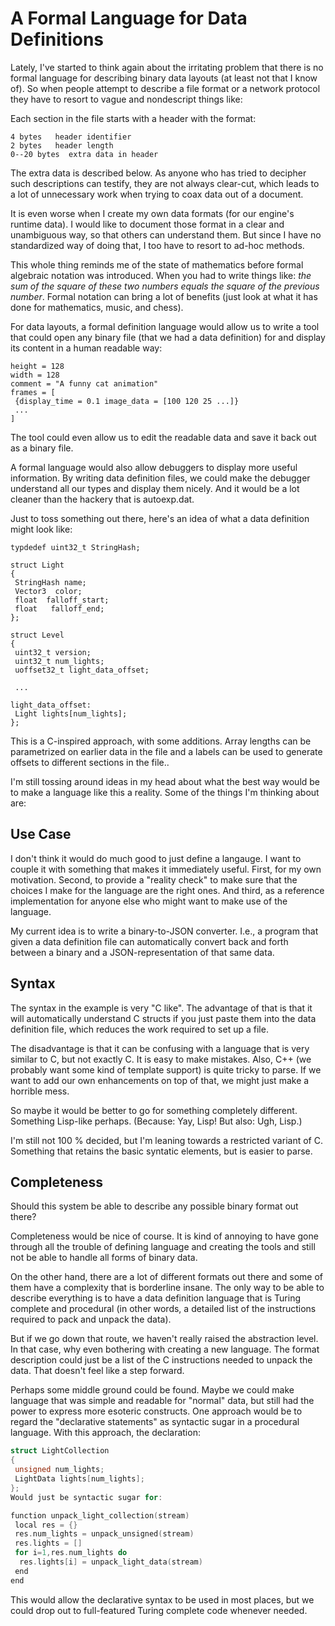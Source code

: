 # A Formal Language for Data Definitions

Lately, I've started to think again about the irritating problem that there is no formal language for describing binary data layouts (at least not that I know of). So when people attempt to describe a file format or a network protocol they have to resort to vague and nondescript things like:

Each section in the file starts with a header with the format:

```
4 bytes   header identifier
2 bytes   header length
0--20 bytes  extra data in header
```

The extra data is described below.
As anyone who has tried to decipher such descriptions can testify, they are not always clear-cut, which leads to a lot of unnecessary work when trying to coax data out of a document.

It is even worse when I create my own data formats (for our engine's runtime data). I would like to document those format in a clear and unambiguous way, so that others can understand them. But since I have no standardized way of doing that, I too have to resort to ad-hoc methods.

This whole thing reminds me of the state of mathematics before formal algebraic notation was introduced. When you had to write things like: *the sum of the square of these two numbers equals the square of the previous number*. Formal notation can bring a lot of benefits (just look at what it has done for mathematics, music, and chess).

For data layouts, a formal definition language would allow us to write a tool that could open any binary file (that we had a data definition) for and display its content in a human readable way:

```
height = 128
width = 128
comment = "A funny cat animation"
frames = [
 {display_time = 0.1 image_data = [100 120 25 ...]}
 ...
]
```

The tool could even allow us to edit the readable data and save it back out as a binary file.

A formal language would also allow debuggers to display more useful information. By writing data definition files, we could make the debugger understand all our types and display them nicely. And it would be a lot cleaner than the hackery that is autoexp.dat.

Just to toss something out there, here's an idea of what a data definition might look like:

```
typdedef uint32_t StringHash;

struct Light
{
 StringHash name;
 Vector3  color;
 float  falloff_start;
 float   falloff_end;
};

struct Level
{
 uint32_t version;
 uint32_t num_lights;
 uoffset32_t light_data_offset;

 ...

light_data_offset:
 Light lights[num_lights];
};
```

This is a C-inspired approach, with some additions. Array lengths can be parametrized on earlier data in the file and a labels can be used to generate offsets to different sections in the file..

I'm still tossing around ideas in my head about what the best way would be to make a language like this a reality. Some of the things I'm thinking about are:

## Use Case

I don't think it would do much good to just define a langauge. I want to couple it with something that makes it immediately useful. First, for my own motivation. Second, to provide a "reality check" to make sure that the choices I make for the language are the right ones. And third, as a reference implementation for anyone else who might want to make use of the language.

My current idea is to write a binary-to-JSON converter. I.e., a program that given a data definition file can automatically convert back and forth between a binary and a JSON-representation of that same data.

## Syntax

The syntax in the example is very "C like". The advantage of that is that it will automatically understand C structs if you just paste them into the data definition file, which reduces the work required to set up a file.

The disadvantage is that it can be confusing with a language that is very similar to C, but not exactly C. It is easy to make mistakes. Also, C++ (we probably want some kind of template support) is quite tricky to parse. If we want to add our own enhancements on top of that, we might just make a horrible mess.

So maybe it would be better to go for something completely different. Something Lisp-like perhaps. (Because: Yay, Lisp! But also: Ugh, Lisp.)

I'm still not 100 % decided, but I'm leaning towards a restricted variant of C. Something that retains the basic syntatic elements, but is easier to parse.

## Completeness

Should this system be able to describe any possible binary format out there?

Completeness would be nice of course. It is kind of annoying to have gone through all the trouble of defining language and creating the tools and still not be able to handle all forms of binary data.

On the other hand, there are a lot of different formats out there and some of them have a complexity that is borderline insane. The only way to be able to describe everything is to have a data definition language that is Turing complete and procedural (in other words, a detailed list of the instructions required to pack and unpack the data).

But if we go down that route, we haven't really raised the abstraction level. In that case, why even bothering with creating a new language. The format description could just be a list of the C instructions needed to unpack the data. That doesn't feel like a step forward.

Perhaps some middle ground could be found. Maybe we could make language that was simple and readable for "normal" data, but still had the power to express more esoteric constructs. One approach would be to regard the "declarative statements" as syntactic sugar in a procedural language. With this approach, the declaration:

```cpp
struct LightCollection
{
 unsigned num_lights;
 LightData lights[num_lights];
};
Would just be syntactic sugar for:

function unpack_light_collection(stream)
 local res = {}
 res.num_lights = unpack_unsigned(stream)
 res.lights = []
 for i=1,res.num_lights do
  res.lights[i] = unpack_light_data(stream)
 end
end
```

This would allow the declarative syntax to be used in most places, but we could drop out to full-featured Turing complete code whenever needed.
